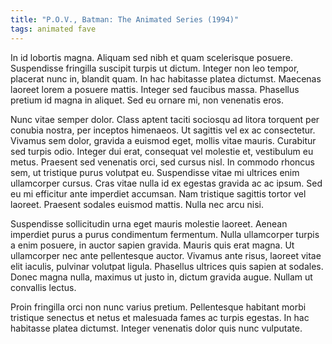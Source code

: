 ```yaml
---
title: "P.O.V., Batman: The Animated Series (1994)"
tags: animated fave
---
```


In id lobortis magna. Aliquam sed nibh et quam scelerisque posuere. Suspendisse fringilla suscipit turpis ut dictum. Integer non leo tempor, placerat nunc in, blandit quam. In hac habitasse platea dictumst. Maecenas laoreet lorem a posuere mattis. Integer sed faucibus massa. Phasellus pretium id magna in aliquet. Sed eu ornare mi, non venenatis eros.

Nunc vitae semper dolor. Class aptent taciti sociosqu ad litora torquent per conubia nostra, per inceptos himenaeos. Ut sagittis vel ex ac consectetur. Vivamus sem dolor, gravida a euismod eget, mollis vitae mauris. Curabitur sed turpis odio. Integer dui erat, consequat vel molestie et, vestibulum eu metus. Praesent sed venenatis orci, sed cursus nisl. In commodo rhoncus sem, ut tristique purus volutpat eu. Suspendisse vitae mi ultrices enim ullamcorper cursus. Cras vitae nulla id ex egestas gravida ac ac ipsum. Sed eu mi efficitur ante imperdiet accumsan. Nam tristique sagittis tortor vel laoreet. Praesent sodales euismod mattis. Nulla nec arcu nisi.

Suspendisse sollicitudin urna eget mauris molestie laoreet. Aenean imperdiet purus a purus condimentum fermentum. Nulla ullamcorper turpis a enim posuere, in auctor sapien gravida. Mauris quis erat magna. Ut ullamcorper nec ante pellentesque auctor. Vivamus ante risus, laoreet vitae elit iaculis, pulvinar volutpat ligula. Phasellus ultrices quis sapien at sodales. Donec magna nulla, maximus ut justo in, dictum gravida augue. Nullam ut convallis lectus.

Proin fringilla orci non nunc varius pretium. Pellentesque habitant morbi tristique senectus et netus et malesuada fames ac turpis egestas. In hac habitasse platea dictumst. Integer venenatis dolor quis nunc vulputate.
